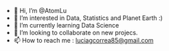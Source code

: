 - 👋 Hi, I’m @AtomLu
- 👀 I’m interested in Data, Statistics and Planet Earth :)
- 🌱 I’m currently learning Data Science
- 💞️ I’m looking to collaborate on new projecs.
- 📫 How to reach me : luciagcorrea85@gmail.com 

<!---
AtomLu/AtomLu is a ✨ special ✨ repository because its `README.md` (this file) appears on your GitHub profile.
You can click the Preview link to take a look at your changes.
--->
